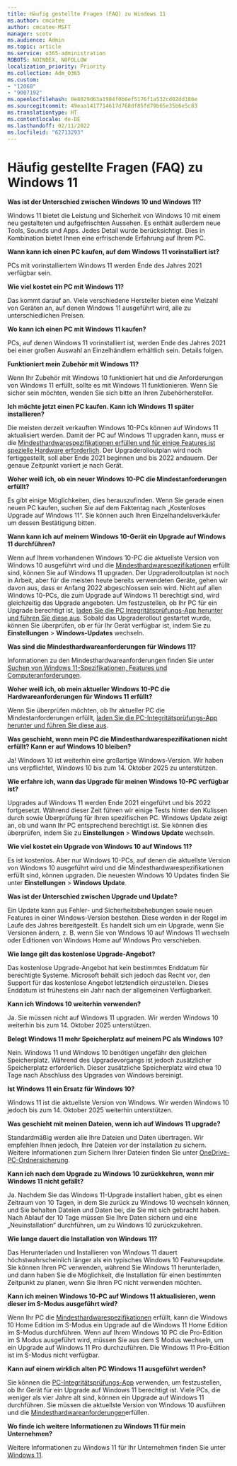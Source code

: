 ```yaml
---
title: Häufig gestellte Fragen (FAQ) zu Windows 11
ms.author: cmcatee
author: cmcatee-MSFT
manager: scotv
ms.audience: Admin
ms.topic: article
ms.service: o365-administration
ROBOTS: NOINDEX, NOFOLLOW
localization_priority: Priority
ms.collection: Adm_O365
ms.custom:
- "12068"
- "9007192"
ms.openlocfilehash: 0e8029d63a1984f0b6ef5176f1a532cd02dd186e
ms.sourcegitcommit: 49eaa1417714617d768df85fd79b65e35b6e5c83
ms.translationtype: HT
ms.contentlocale: de-DE
ms.lasthandoff: 02/11/2022
ms.locfileid: "62713293"
---
```

# <a name="windows-11-frequently-asked-questions-faq"></a>Häufig gestellte Fragen (FAQ) zu Windows 11

**Was ist der Unterschied zwischen Windows 10 und Windows 11?**

Windows 11 bietet die Leistung und Sicherheit von Windows 10 mit einem neu gestalteten und aufgefrischten Aussehen. Es enthält außerdem neue Tools, Sounds und Apps. Jedes Detail wurde berücksichtigt. Dies in Kombination bietet Ihnen eine erfrischende Erfahrung auf Ihrem PC.

**Wann kann ich einen PC kaufen, auf dem Windows 11 vorinstalliert ist?**

PCs mit vorinstalliertem Windows 11 werden Ende des Jahres 2021 verfügbar sein.


**Wie viel kostet ein PC mit Windows 11?**

Das kommt darauf an. Viele verschiedene Hersteller bieten eine Vielzahl von Geräten an, auf denen Windows 11 ausgeführt wird, alle zu unterschiedlichen Preisen.


**Wo kann ich einen PC mit Windows 11 kaufen?**

PCs, auf denen Windows 11 vorinstalliert ist, werden Ende des Jahres 2021 bei einer großen Auswahl an Einzelhändlern erhältlich sein. Details folgen.


**Funktioniert mein Zubehör mit Windows 11?**

Wenn Ihr Zubehör mit Windows 10 funktioniert hat und die Anforderungen von Windows 11 erfüllt, sollte es mit Windows 11 funktionieren. Wenn Sie sicher sein möchten, wenden Sie sich bitte an Ihren Zubehörhersteller.


**Ich möchte jetzt einen PC kaufen. Kann ich Windows 11 später installieren?**

Die meisten derzeit verkauften Windows 10-PCs können auf Windows 11 aktualisiert werden. Damit der PC auf Windows 11 upgraden kann, muss er die [Mindesthardwarespezifikationen erfüllen und für einige Features ist spezielle Hardware erforderlich](https://www.microsoft.com/windows/windows-11-specifications). Der Upgraderolloutplan wird noch fertiggestellt, soll aber Ende 2021 beginnen und bis 2022 andauern. Der genaue Zeitpunkt variiert je nach Gerät.


**Woher weiß ich, ob ein neuer Windows 10-PC die Mindestanforderungen erfüllt?**

Es gibt einige Möglichkeiten, dies herauszufinden. Wenn Sie gerade einen neuen PC kaufen, suchen Sie auf dem Faktentag nach „Kostenloses Upgrade auf Windows 11“. Sie können auch Ihren Einzelhandelsverkäufer um dessen Bestätigung bitten.


**Wann kann ich auf meinem Windows 10-Gerät ein Upgrade auf Windows 11 durchführen?**

Wenn auf Ihrem vorhandenen Windows 10-PC die aktuellste Version von Windows 10 ausgeführt wird und die [Mindesthardwarespezifikationen](https://www.microsoft.com/windows/windows-11-specifications) erfüllt sind, können Sie auf Windows 11 upgraden. Der Upgraderolloutplan ist noch in Arbeit, aber für die meisten heute bereits verwendeten Geräte, gehen wir davon aus, dass er Anfang 2022 abgeschlossen sein wird. Nicht auf allen Windows 10-PCs, die zum Upgrade auf Windows 11 berechtigt sind, wird gleichzeitig das Upgrade angeboten. Um festzustellen, ob Ihr PC für ein Upgrade berechtigt ist, [laden Sie die PC Integritätsprüfungs-App herunter und führen Sie diese aus](https://aka.ms/GetPCHealthCheckApp). Sobald das Upgraderollout gestartet wurde, können Sie überprüfen, ob er für Ihr Gerät verfügbar ist, indem Sie zu **Einstellungen** > **Windows-Updates** wechseln.


**Was sind die Mindesthardwareanforderungen für Windows 11?**

Informationen zu den Mindesthardwareanforderungen finden Sie unter [Suchen von Windows 11-Spezifikationen, Features und Computeranforderungen](https://www.microsoft.com/windows/windows-11-specifications).


**Woher weiß ich, ob mein aktueller Windows 10-PC die Hardwareanforderungen für Windows 11 erfüllt?**

Wenn Sie überprüfen möchten, ob Ihr aktueller PC die Mindestanforderungen erfüllt, [laden Sie die PC-Integritätsprüfungs-App herunter und führen Sie diese aus](https://aka.ms/GetPCHealthCheckApp).


**Was geschieht, wenn mein PC die Mindesthardwarespezifikationen nicht erfüllt? Kann er auf Windows 10 bleiben?**

Ja! Windows 10 ist weiterhin eine großartige Windows-Version. Wir haben uns verpflichtet, Windows 10 bis zum 14. Oktober 2025 zu unterstützen.


**Wie erfahre ich, wann das Upgrade für meinen Windows 10-PC verfügbar ist?**

Upgrades auf Windows 11 werden Ende 2021 eingeführt und bis 2022 fortgesetzt. Während dieser Zeit führen wir einige Tests hinter den Kulissen durch sowie Überprüfung für Ihren spezifischen PC. Windows Update zeigt an, ob und wann Ihr PC entsprechend berechtigt ist. Sie können dies überprüfen, indem Sie zu **Einstellungen** > **Windows Update** wechseln.


**Wie viel kostet ein Upgrade von Windows 10 auf Windows 11?**

Es ist kostenlos. Aber nur Windows 10-PCs, auf denen die aktuellste Version von Windows 10 ausgeführt wird und die Mindesthardwarespezifikationen erfüllt sind, können upgraden. Die neuesten Windows 10 Updates finden Sie unter **Einstellungen** > **Windows Update**.


**Was ist der Unterschied zwischen Upgrade und Update?**

Ein Update kann aus Fehler- und Sicherheitsbehebungen sowie neuen Features in einer Windows-Version bestehen. Diese werden in der Regel im Laufe des Jahres bereitgestellt. Es handelt sich um ein Upgrade, wenn Sie Versionen ändern, z. B. wenn Sie von Windows 10 auf Windows 11 wechseln oder Editionen von Windows Home auf Windows Pro verschieben.


**Wie lange gilt das kostenlose Upgrade-Angebot?**

Das kostenlose Upgrade-Angebot hat kein bestimmtes Enddatum für berechtigte Systeme. Microsoft behält sich jedoch das Recht vor, den Support für das kostenlose Angebot letztendlich einzustellen. Dieses Enddatum ist frühestens ein Jahr nach der allgemeinen Verfügbarkeit.


**Kann ich Windows 10 weiterhin verwenden?**

Ja. Sie müssen nicht auf Windows 11 upgraden. Wir werden Windows 10 weiterhin bis zum 14. Oktober 2025 unterstützen.

**Belegt Windows 11 mehr Speicherplatz auf meinem PC als Windows 10?**

Nein. Windows 11 und Windows 10 benötigen ungefähr den gleichen Speicherplatz. Während des Upgradevorgangs ist jedoch zusätzlicher Speicherplatz erforderlich. Dieser zusätzliche Speicherplatz wird etwa 10 Tage nach Abschluss des Upgrades von Windows bereinigt.


**Ist Windows 11 ein Ersatz für Windows 10?**

Windows 11 ist die aktuellste Version von Windows. Wir werden Windows 10 jedoch bis zum 14. Oktober 2025 weiterhin unterstützen.


**Was geschieht mit meinen Dateien, wenn ich auf Windows 11 upgrade?**

Standardmäßig werden alle Ihre Dateien und Daten übertragen. Wir empfehlen Ihnen jedoch, Ihre Dateien vor der Installation zu sichern. Weitere Informationen zum Sichern Ihrer Dateien finden Sie unter [OneDrive-PC-Ordnersicherung](https://www.microsoft.com/microsoft-365/onedrive/pc-cloud-backup).


**Kann ich nach dem Upgrade zu Windows 10 zurückkehren, wenn mir Windows 11 nicht gefällt?**

Ja. Nachdem Sie das Windows 11-Upgrade installiert haben, gibt es einen Zeitraum von 10 Tagen, in dem Sie zurück zu Windows 10 wechseln können, und Sie behalten Dateien und Daten bei, die Sie mit sich gebracht haben. Nach Ablauf der 10 Tage müssen Sie Ihre Daten sichern und eine „Neuinstallation“ durchführen, um zu Windows 10 zurückzukehren.


**Wie lange dauert die Installation von Windows 11?**

Das Herunterladen und Installieren von Windows 11 dauert höchstwahrscheinlich länger als ein typisches Windows 10 Featureupdate. Sie können Ihren PC verwenden, während Sie Windows 11 herunterladen, und dann haben Sie die Möglichkeit, die Installation für einen bestimmten Zeitpunkt zu planen, wenn Sie Ihren PC nicht verwenden möchten.


**Kann ich meinen Windows 10-PC auf Windows 11 aktualisieren, wenn dieser im S-Modus ausgeführt wird?**

Wenn Ihr PC die [Mindesthardwarespezifikationen](https://www.microsoft.com/windows/windows-11-specifications) erfüllt, kann die Windows 10 Home Edition im S-Modus ein Upgrade auf die Windows 11 Home Edition im S-Modus durchführen. Wenn auf Ihrem Windows 10 PC die Pro-Edition im S Modus ausgeführt wird, müssen Sie aus dem S Modus wechseln, um ein Upgrade auf Windows 11 Pro durchzuführen. Die Windows 11 Pro-Edition ist im S-Modus nicht verfügbar.


**Kann auf einem wirklich alten PC Windows 11 ausgeführt werden?**

Sie können die [PC-Integritätsprüfungs-App](https://aka.ms/GetPCHealthCheckApp) verwenden, um festzustellen, ob Ihr Gerät für ein Upgrade auf Windows 11 berechtigt ist. Viele PCs, die weniger als vier Jahre alt sind, können ein Upgrade auf Windows 11 durchführen. Sie müssen die aktuellste Version von Windows 10 ausführen und die [Mindesthardwareanforderungen](https://www.microsoft.com/windows/windows-11-specifications)erfüllen.


**Wo finde ich weitere Informationen zu Windows 11 für mein Unternehmen?**

Weitere Informationen zu Windows 11 für Ihr Unternehmen finden Sie unter [Windows 11](https://www.microsoft.com/windowsforbusiness/windows-11).
